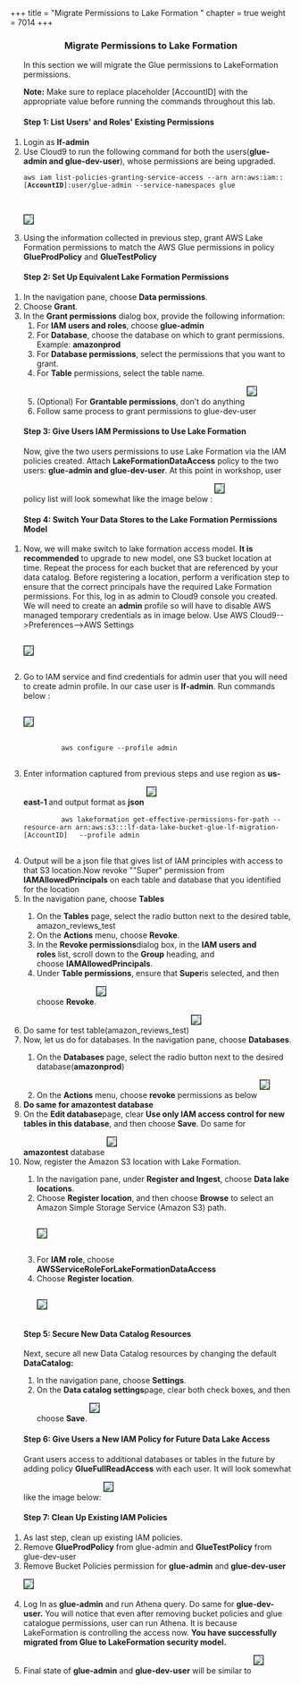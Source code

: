 +++
title = "Migrate Permissions to Lake Formation  "
chapter = true
weight = 7014
+++


<center><h3>Migrate Permissions to Lake Formation </h3></center>

<div style="text-align: left">
<ol>
   In this section we will migrate the Glue permissions to LakeFormation permissions. 
   </br>

   <b>Note:</b> Make sure to replace placeholder [AccountID] with the appropriate value before running the commands throughout this lab.
   
   </ol>



<ol start="1" >
<h4>Step 1: List Users' and Roles' Existing Permissions</h4>
<li>Login  as <strong>lf-admin</strong></li>
<li>Use Cloud9 to run the following command for both the users(<b>glue-admin and glue-dev-user</b>), whose permissions are being upgraded.</li>
<div class="highlight">
    <pre>
<code>aws iam list-policies-granting-service-access --arn arn:aws:iam::[<strong>AccountID</strong>]:user/glue-admin --service-namespaces glue</code>
  </pre>
  <img src="/images/gluemigration033.png" style="margin:15px 0px; border:1px solid black"/>
</div>


<li>Using the information collected in previous step, grant AWS Lake Formation permissions to match the AWS Glue permissions in policy <strong>GlueProdPolicy</strong> and <strong>GlueTestPolicy</strong></li>
</ol>

<ol start="1">
<h4>Step 2: Set Up Equivalent Lake Formation Permissions</h4>
<li>In the navigation pane, choose&nbsp;<strong>Data permissions</strong>.</li>
<li>Choose&nbsp;<strong>Grant</strong>.</li>
<li>In the&nbsp;<strong>Grant permissions</strong>&nbsp;dialog box, provide the following information:
<ol>
<li>For&nbsp;<strong>IAM users and roles</strong>, choose <strong>glue-admin</strong></li>
<li>For&nbsp;<strong>Database</strong>, choose the database on which to grant permissions. Example: <strong>amazonprod</strong></li>
<li>For&nbsp;<strong>Database permissions</strong>, select the permissions that you want to grant.</li>
<li>For <strong>Table</strong> permissions, select the table name.</li>
<li>(Optional) For&nbsp;<strong>Grantable permissions</strong>, don&rsquo;t do anything
<img src="/images/gluemigration018.png" style="margin:15px 0px; border:1px solid black"/> </li>
<li>Follow same process to grant permissions to glue-dev-user</li>
</ol>
</li>
</ol>

<ol start="1">

<h4>Step 3: Give Users IAM Permissions to Use Lake Formation</h4>
Now, give the two users permissions to use Lake Formation via the IAM policies created. Attach <strong>LakeFormationDataAccess</strong> policy to the  two users: <b>glue-admin and glue-dev-user</b>. At this point in workshop, user policy list will look somewhat like the image below :


<img src="/images/gluemigration019.png" style="margin:15px 0px; border:1px solid black" />
</ol>

<ol start="1">
<h4>Step 4: Switch Your Data Stores to the Lake Formation Permissions Model</h4>
<li>Now, we will make switch to lake formation access model. <strong>It is recommended</strong> to upgrade to new model, one S3 bucket location at time. Repeat the process for each bucket that are referenced by your data catalog. Before registering a location, perform a verification step to ensure that the correct principals have the required Lake Formation permissions. For this, log in as admin to Cloud9 console you created. We will need to create an <b>admin</b> profile so will have to disable AWS managed temporary credentials as in image below. Use AWS Cloud9-->Preferences-->AWS Settings

<img src="/images/gluemigration020.png" style="margin:15px 0px; border:1px solid black" /></li>

<li>Go to IAM service and find credentials for admin user that you will need to create admin profile. In our case user is <strong>lf-admin</strong>. Run  commands below :

<img src="/images/gluemigration021.png" style="margin:15px 0px; border:1px solid black"/></li>

<div class="highlight">
    <pre>
        <code>aws configure --profile admin</code>
    </pre>
</div>
<li>Enter information captured from previous steps and use region as <b>us-east-1 </b>and output format as <b>json</b>
<img src="/images/gluemigration022.png" style="margin:15px 0px; border:1px solid black" /></li>
<div class="highlight">
    <pre>
        <code>aws lakeformation get-effective-permissions-for-path --resource-arn arn:aws:s3:::lf-data-lake-bucket-glue-lf-migration-[AccountID]&nbsp;&nbsp; --profile admin</code>
    </pre>
</div>




<li>Output will be a json file that gives list of IAM principles with access to that S3 location.Now revoke ""Super" permission from <b>IAMAllowedPrincipals</b> on each table and database that you identified for the location </li>

<li>In the navigation pane, choose&nbsp;<strong>Tables</strong></li>
<ol>
<li>On the&nbsp;<strong>Tables</strong> page, select the radio button next to the desired table, amazon_reviews_test</li>
<li>On the&nbsp;<strong>Actions</strong> menu, choose&nbsp;<strong>Revoke</strong>.</li>
<li>In the&nbsp;<strong>Revoke permissions</strong>dialog box, in the&nbsp;<strong>IAM users and roles</strong>&nbsp;list, scroll down to the&nbsp;<strong>Group</strong>&nbsp;heading, and choose&nbsp;<strong>IAMAllowedPrincipals</strong>.</li>
<li>Under&nbsp;<strong>Table permissions</strong>, ensure that&nbsp;<strong>Super</strong>is selected, and then choose&nbsp;<strong>Revoke</strong>.<img src="/images/gluemigration023.png" style="margin:15px 0px; border:1px solid black" 
/></li>
</ol>


<li>Do same for test table(amazon_reviews_test)
<img src="/images/gluemigration024.png" style="margin:15px 0px; border:1px solid black" /></li>
<li>Now, let us do for databases. In the navigation pane, choose&nbsp;<strong>Databases</strong>.</li>
<ol>
<li>On the&nbsp;<strong>Databases</strong> page, select the radio button next to the desired database(<strong>amazonprod</strong>)</li>
<li>On the&nbsp;<strong>Actions</strong> menu, choose&nbsp;<strong>revoke</strong> permissions as below <img src="/images/gluemigration025.png" style="margin:15px 0px; border:1px solid black" /></li>
</ol>


<li><strong>Do same for amazontest database</strong></li>

<li>On the&nbsp;<strong>Edit database</strong>page, clear&nbsp;<strong>Use only IAM access control for new tables in this database</strong>, and then choose&nbsp;<strong>Save</strong>. Do same for <strong>amazontest</strong> database
<img src="/images/gluemigration026.png" style="margin:15px 0px; border:1px solid black" /></li>

<li>Now, register the Amazon S3 location with Lake Formation.</li>

<ol>
<li>In the navigation pane, under&nbsp;<strong>Register and Ingest</strong>, choose&nbsp;<strong>Data lake locations</strong>.</li>
<li>Choose&nbsp;<strong>Register location</strong>, and then choose&nbsp;<strong>Browse</strong> to select an Amazon Simple Storage Service (Amazon S3) path.

<img src="/images/gluemigration027.png" style="margin:15px 0px; border:1px solid black" /></li>

<li>For&nbsp;<strong>IAM role</strong>, choose <strong>AWSServiceRoleForLakeFormationDataAccess</strong></li>
<li>Choose&nbsp;<strong>Register location</strong>.

<img src="/images/gluemigration028.png" style="margin:15px 0px; border:1px solid black" /></li>
</ol>
</ol>

<ol start="1">
<h4>Step 5: Secure New Data Catalog Resources</h4>
Next, secure all new Data Catalog resources by changing the default <strong>DataCatalog:</strong>
<ol>
<li>In the navigation pane, choose&nbsp;<strong>Settings</strong>.</li>
<li>On the&nbsp;<strong>Data catalog settings</strong>page, clear both check boxes, and then choose&nbsp;<strong>Save</strong>.
<img src="/images/gluemigration029.png" style="margin:15px 0px; border:1px solid black" /></li>
</ol>
</ol>

<ol start="1">
<h4>Step 6: Give Users a New IAM Policy for Future Data Lake Access</h4>
Grant users access to additional databases or tables in the future by adding policy <strong>GlueFullReadAccess</strong> with each user. It will look somewhat like the image below:
<img src="/images/gluemigration030.png" style="margin:15px 0px; border:1px solid black" />
</ol>

<ol start="1">
<h4>Step 7: Clean Up Existing IAM Policies</h4>
<li>As last step, clean up existing IAM policies.</li>
<li>Remove <strong>GlueProdPolicy</strong> from glue-admin and <strong>GlueTestPolicy</strong> from glue-dev-user</li>
<li>Remove Bucket Policies permission for <strong>glue-admin</strong> and <strong>glue-dev-user</strong>
<img src="/images/gluemigration031.png" style="margin:15px 0px; border:1px solid black" /></li>

</li>



<li>Log In as <strong>glue-admin</strong> and run Athena query. Do same for <strong>glue-dev-user.</strong> You will notice that even after removing bucket policies and glue catalogue permissions, user can run Athena. It is because LakeFormation is controlling the access now. <b>You have successfully migrated from Glue to LakeFormation security model.</b> </li>

<li>Final state of <strong>glue-admin</strong> and <strong>glue-dev-user</strong> will be similar to
<img src="/images/gluemigration032.png" style="margin:15px 0px; border:1px solid black" 
/></li>
</ol>
<p>&nbsp;</p>
</div>
